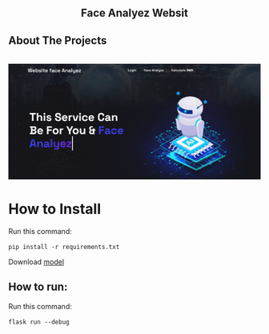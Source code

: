   <h2 align="center">Face Analyez  Websit</h2>
  <p align="center">
    
  </p>
</p>

## About The Projects
<br>
<img src="static/images/websit.png" alt="about">

# How to Install

Run this command:

```
pip install -r requirements.txt
```
Download [model](https://github.com/ultralytics/assets/releases/download/v8.2.0/yolov8n-cls.pt)

## How to run:

Run this command:

```
flask run --debug
```
